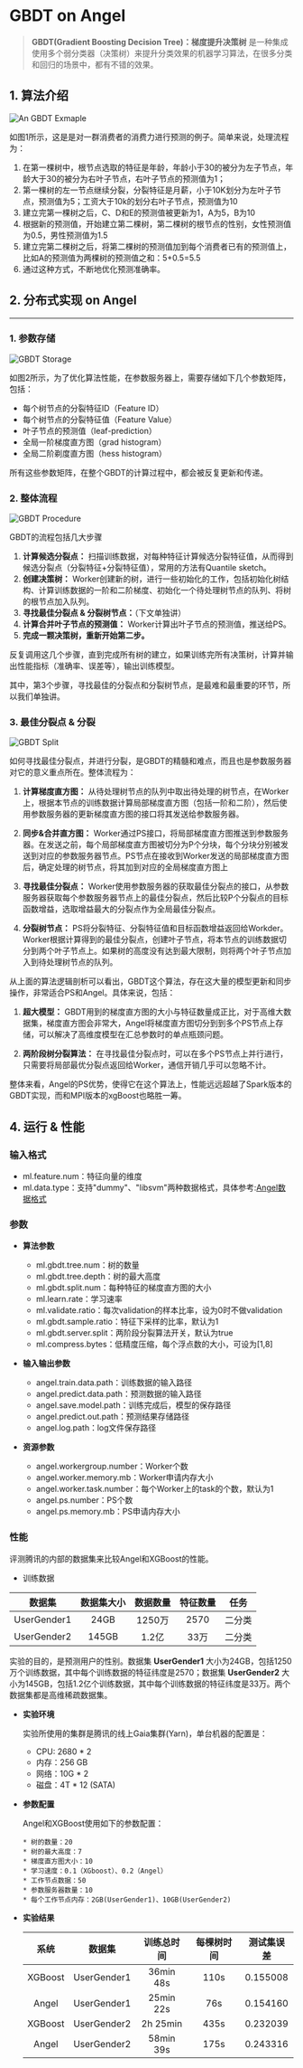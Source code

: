 # GBDT on Angel

> **GBDT(Gradient Boosting Decision Tree)：梯度提升决策树** 是一种集成使用多个弱分类器（决策树）来提升分类效果的机器学习算法，在很多分类和回归的场景中，都有不错的效果。

## 1. 算法介绍

![An GBDT Exmaple](../img/gbdt_example.png)


如图1所示，这是是对一群消费者的消费力进行预测的例子。简单来说，处理流程为：

1. 在第一棵树中，根节点选取的特征是年龄，年龄小于30的被分为左子节点，年龄大于30的被分为右叶子节点，右叶子节点的预测值为1；
2. 第一棵树的左一节点继续分裂，分裂特征是月薪，小于10K划分为左叶子节点，预测值为5；工资大于10k的划分右叶子节点，预测值为10
2. 建立完第一棵树之后，C、D和E的预测值被更新为1，A为5，B为10
3. 根据新的预测值，开始建立第二棵树，第二棵树的根节点的性别，女性预测值为0.5，男性预测值为1.5
4. 建立完第二棵树之后，将第二棵树的预测值加到每个消费者已有的预测值上，比如A的预测值为两棵树的预测值之和：5+0.5=5.5
5. 通过这种方式，不断地优化预测准确率。




## 2. 分布式实现 on Angel

---
### 1. 参数存储

![GBDT Storage](../img/gbdt_storage.png)

如图2所示，为了优化算法性能，在参数服务器上，需要存储如下几个参数矩阵，包括：

* 每个树节点的分裂特征ID（Feature ID）
* 每个树节点的分裂特征值（Feature Value）
* 叶子节点的预测值（leaf-prediction）
* 全局一阶梯度直方图（grad histogram）
* 全局二阶剃度直方图（hess histogram）

所有这些参数矩阵，在整个GBDT的计算过程中，都会被反复更新和传递。


### 2. 整体流程

![GBDT Procedure](../img/gbdt_procedure.png)

GBDT的流程包括几大步骤

1. **计算候选分裂点：** 扫描训练数据，对每种特征计算候选分裂特征值，从而得到候选分裂点（分裂特征+分裂特征值），常用的方法有Quantile sketch。
2. **创建决策树：** Worker创建新的树，进行一些初始化的工作，包括初始化树结构、计算训练数据的一阶和二阶梯度、初始化一个待处理树节点的队列、将树的根节点加入队列。
3. **寻找最佳分裂点 & 分裂树节点：**（下文单独讲）
4. **计算合并叶子节点的预测值：** Worker计算出叶子节点的预测值，推送给PS。
5. **完成一颗决策树，重新开始第二步。** 

反复调用这几个步骤，直到完成所有树的建立，如果训练完所有决策树，计算并输出性能指标（准确率、误差等），输出训练模型。

其中，第3个步骤，寻找最佳的分裂点和分裂树节点，是最难和最重要的环节，所以我们单独讲。

### 3. 最佳分裂点 & 分裂

![GBDT Split](../img/gbdt_split.png)

如何寻找最佳分裂点，并进行分裂，是GBDT的精髓和难点，而且也是参数服务器对它的意义重点所在。整体流程为：

1. **计算梯度直方图：** 从待处理树节点的队列中取出待处理的树节点，在Worker上，根据本节点的训练数据计算局部梯度直方图（包括一阶和二阶），然后使用参数服务器的更新梯度直方图的接口将其发送给参数服务器。

2. **同步&合并直方图：** Worker通过PS接口，将局部梯度直方图推送到参数服务器。在发送之前，每个局部梯度直方图被切分为P个分块，每个分块分别被发送到对应的参数服务器节点。PS节点在接收到Worker发送的局部梯度直方图后，确定处理的树节点，将其加到对应的全局梯度直方图上

3. **寻找最佳分裂点：** Worker使用参数服务器的获取最佳分裂点的接口，从参数服务器获取每个参数服务器节点上的最佳分裂点，然后比较P个分裂点的目标函数增益，选取增益最大的分裂点作为全局最佳分裂点。

4. **分裂树节点：**  PS将分裂特征、分裂特征值和目标函数增益返回给Workder。Worker根据计算得到的最佳分裂点，创建叶子节点，将本节点的训练数据切分到两个叶子节点上。如果树的高度没有达到最大限制，则将两个叶子节点加入到待处理树节点的队列。


从上面的算法逻辑剖析可以看出，GBDT这个算法，存在这大量的模型更新和同步操作，非常适合PS和Angel。具体来说，包括：

1. **超大模型：** GBDT用到的梯度直方图的大小与特征数量成正比，对于高维大数据集，梯度直方图会非常大，Angel将梯度直方图切分到到多个PS节点上存储，可以解决了高维度模型在汇总参数时的单点瓶颈问题。

2. **两阶段树分裂算法：** 在寻找最佳分裂点时，可以在多个PS节点上并行进行，只需要将局部最优分裂点返回给Worker，通信开销几乎可以忽略不计。

整体来看，Angel的PS优势，使得它在这个算法上，性能远远超越了Spark版本的GBDT实现，而和MPI版本的xgBoost也略胜一筹。


## 4. 运行 & 性能

###  输入格式
* ml.feature.num：特征向量的维度   
* ml.data.type：支持"dummy"、"libsvm"两种数据格式，具体参考:[Angel数据格式](data_format.md)


### 参数

* **算法参数**
	* ml.gbdt.tree.num：树的数量
	* ml.gbdt.tree.depth：树的最大高度
	* ml.gbdt.split.num：每种特征的梯度直方图的大小
	* ml.learn.rate：学习速率
	* ml.validate.ratio：每次validation的样本比率，设为0时不做validation
	* ml.gbdt.sample.ratio：特征下采样的比率，默认为1
	* ml.gbdt.server.split：两阶段分裂算法开关，默认为true
	* ml.compress.bytes：低精度压缩，每个浮点数的大小，可设为[1,8]


* **输入输出参数**
	* angel.train.data.path：训练数据的输入路径
	* angel.predict.data.path：预测数据的输入路径
	* angel.save.model.path：训练完成后，模型的保存路径
	* angel.predict.out.path：预测结果存储路径
	* angel.log.path：log文件保存路径

* **资源参数**
	* angel.workergroup.number：Worker个数
	* angel.worker.memory.mb：Worker申请内存大小
	* angel.worker.task.number：每个Worker上的task的个数，默认为1
	* angel.ps.number：PS个数
	* angel.ps.memory.mb：PS申请内存大小

### 性能

评测腾讯的内部的数据集来比较Angel和XGBoost的性能。

* 训练数据

| 数据集 | 数据集大小 | 数据数量 | 特征数量 | 任务 |
|:------:|:----------:|:--------:|:--------:|:-------:|
| UserGender1  |    24GB    |   1250万  |   2570   | 二分类 |
| UserGender2  |    145GB    |   1.2亿  |   33万   | 二分类 |

实验的目的，是预测用户的性别。数据集 **UserGender1** 大小为24GB，包括1250万个训练数据，其中每个训练数据的特征纬度是2570；数据集 **UserGender2** 大小为145GB，包括1.2亿个训练数据，其中每个训练数据的特征纬度是33万。两个数据集都是高维稀疏数据集。

* **实验环境**

	实验所使用的集群是腾讯的线上Gaia集群(Yarn)，单台机器的配置是：

	* CPU: 2680 * 2
	* 内存：256 GB
	* 网络：10G * 2
	* 磁盘：4T * 12 (SATA)

* **参数配置**

	Angel和XGBoost使用如下的参数配置：

	  * 树的数量：20
	  * 树的最大高度：7
	  * 梯度直方图大小：10
	  * 学习速度：0.1（XGboost）、0.2（Angel）
	  * 工作节点数据：50
	  * 参数服务器数量：10
	  * 每个工作节点内存：2GB(UserGender1)、10GB(UserGender2)
	  
* **实验结果**

	| 系统   | 数据集      | 训练总时间 |每棵树时间| 测试集误差 |
	|:------:|:-----------:|:----------:|:--------:|:----------:|
	| XGBoost| UserGender1 | 36min 48s  |  110s    |  0.155008  |
	| Angel  | UserGender1 | 25min 22s  |   76s    |  0.154160  |
	| XGBoost| UserGender2 | 2h 25min   |  435s    |  0.232039  |
	| Angel  | UserGender2 | 58min 39s  |  175s    |  0.243316  |
